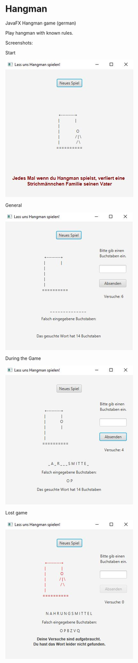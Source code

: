 # Hangman
JavaFX Hangman game (german)

Play hangman with known rules.

Screenshots:

Start

![there should be a picture of the Start UI](images/Startseite.JPG)

General

![there should be a picture of the general UI](images/SpielAnfang.JPG)

During the Game

![there should be a picture of the UI during the game](images/SpielMitte.JPG)

Lost game

![there should be a picture of the UI if you lost the game](images/SpielFail.JPG)
